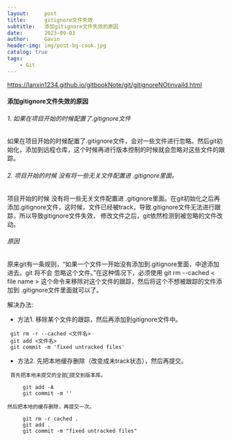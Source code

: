 ```yaml
---
layout:     post
title:      gitignore文件失效
subtitle:   添加gitignore文件失效的原因
date:       2023-09-03
author:     Gavin
header-img: img/post-bg-cook.jpg
catalog: true
tags:
    - Git
---
```

https://lanxin1234.github.io/gitbookNote/git/gitignoreNOtinvaild.html
#### 添加gitignore文件失效的原因

###### 1. 如果在项目开始的时候配置了.gitignore文件

如果在项目开始的时候配置了.gitignore文件，会对一些文件进行忽略。然后git初始化，添加到远程仓库，这个时候再进行版本控制的时候就会忽略对这些文件的跟踪。

###### 2. 项目开始的时候 没有将一些无关文件配置进 .gitignore里面。

项目开始的时候 没有将一些无关文件配置进 .gitignore里面。在git初始化之后再添加.gitignore文件，这时候，文件已经被track，导致.gitignore文件无法进行跟踪，所以导致gitignore文件失效， 修改文件之后，git依然检测到被忽略的文件改动。

###### 原因

原来git有一条规则，“如果一个文件一开始没有添加到.gitignore里面，中途添加进去。git 将不会 忽略这个文件。”在这种情况下，必须使用 git rm --cached < file name > 这个命令来移除对这个文件的跟踪，然后将这个不想被跟踪的文件添加到 .gitignore文件里面就可以了。

解决办法:

- 方法1. 移除某个文件的跟踪，然后再添加到gitignore文件中。
```
 git rm -r --cached <文件名>
 git add <文件名>
 git commit -m 'fixed untracked files'
```

 
- 方法2. 先把本地缓存删除（改变成未track状态），然后再提交。
```
 首先把本地未提交的全部提交到版本库。

	 git add -A
	 git commit -m ''

然后把本地的缓存删除，再提交一次。

	 git rm -r cached .
	 git add .
	 git commit -m "fixed untracked files"
```